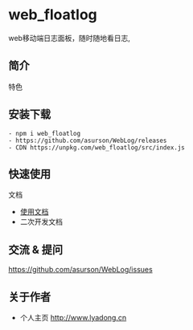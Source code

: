 # web_floatlog

web移动端日志面板，随时随地看日志,

## 简介

特色

## 安装下载
    - npm i web_floatlog
    - https://github.com/asurson/WebLog/releases
    - CDN https://unpkg.com/web_floatlog/src/index.js

## 快速使用

文档

- [使用文档](./doc/use/README.md)
- 二次开发文档

## 交流 & 提问

https://github.com/asurson/WebLog/issues

## 关于作者

- 个人主页  http://www.lyadong.cn


